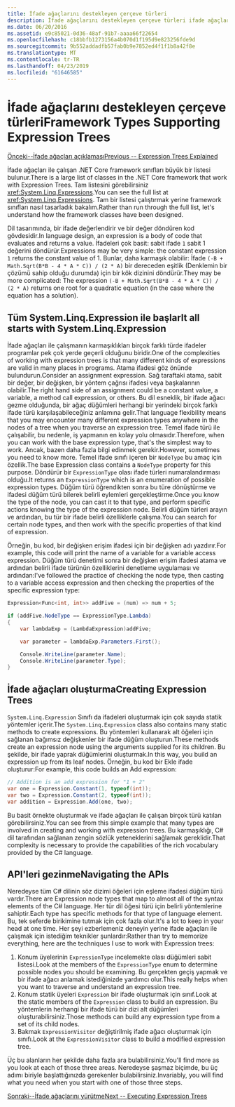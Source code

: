 ```yaml
---
title: İfade ağaçlarını destekleyen çerçeve türleri
description: İfade ağaçlarını destekleyen çerçeve türleri ifade ağaçları ve ifade ağacı API'leri ile çalışmaya yönelik teknikleri oluşturma hakkında bilgi edinin.
ms.date: 06/20/2016
ms.assetid: e9c85021-0d36-48af-91b7-aaaa66f22654
ms.openlocfilehash: c18bbfb1273156a4b070d1f195d9e823256fde9d
ms.sourcegitcommit: 9b552addadfb57fab0b9e7852ed4f1f1b8a42f8e
ms.translationtype: MT
ms.contentlocale: tr-TR
ms.lasthandoff: 04/23/2019
ms.locfileid: "61646585"
---
```

# <a name="framework-types-supporting-expression-trees"></a><span data-ttu-id="e1dba-103">İfade ağaçlarını destekleyen çerçeve türleri</span><span class="sxs-lookup"><span data-stu-id="e1dba-103">Framework Types Supporting Expression Trees</span></span>

[<span data-ttu-id="e1dba-104">Önceki--İfade ağaçları açıklaması</span><span class="sxs-lookup"><span data-stu-id="e1dba-104">Previous -- Expression Trees Explained</span></span>](expression-trees-explained.md)

<span data-ttu-id="e1dba-105">İfade ağaçları ile çalışan .NET Core framework sınıfları büyük bir listesi bulunur.</span><span class="sxs-lookup"><span data-stu-id="e1dba-105">There is a large list of classes in the .NET Core framework that work with Expression Trees.</span></span>
<span data-ttu-id="e1dba-106">Tam listesini görebilirsiniz <xref:System.Linq.Expressions>.</span><span class="sxs-lookup"><span data-stu-id="e1dba-106">You can see the full list at <xref:System.Linq.Expressions>.</span></span>
<span data-ttu-id="e1dba-107">Tam bir listesi çalıştırmak yerine framework sınıfları nasıl tasarladık bakalım.</span><span class="sxs-lookup"><span data-stu-id="e1dba-107">Rather than run through the full list, let's understand how the framework classes have been designed.</span></span>

<span data-ttu-id="e1dba-108">Dil tasarımında, bir ifade değerlendirir ve bir değer döndüren kod gövdesidir.</span><span class="sxs-lookup"><span data-stu-id="e1dba-108">In language design, an expression is a body of code that evaluates and returns a value.</span></span> <span data-ttu-id="e1dba-109">İfadeleri çok basit: sabit ifade `1` sabit 1 değerini döndürür.</span><span class="sxs-lookup"><span data-stu-id="e1dba-109">Expressions may be very simple: the constant expression `1` returns the constant value of 1.</span></span> <span data-ttu-id="e1dba-110">Bunlar, daha karmaşık olabilir: İfade `(-B + Math.Sqrt(B*B - 4 * A * C)) / (2 * A)` bir dereceden eşitlik (Denklemin bir çözümü sahip olduğu durumda) için bir kök dizinini döndürür.</span><span class="sxs-lookup"><span data-stu-id="e1dba-110">They may be more complicated: The expression `(-B + Math.Sqrt(B*B - 4 * A * C)) / (2 * A)` returns one root for a quadratic equation (in the case where the equation has a solution).</span></span>  

## <a name="it-all-starts-with-systemlinqexpression"></a><span data-ttu-id="e1dba-111">Tüm System.Linq.Expression ile başlar</span><span class="sxs-lookup"><span data-stu-id="e1dba-111">It all starts with System.Linq.Expression</span></span>

<span data-ttu-id="e1dba-112">İfade ağaçları ile çalışmanın karmaşıklıkları birçok farklı türde ifadeler programlar pek çok yerde geçerli olduğunu biridir.</span><span class="sxs-lookup"><span data-stu-id="e1dba-112">One of the complexities of working with expression trees is that many different kinds of expressions are valid in many places in programs.</span></span> <span data-ttu-id="e1dba-113">Atama ifadesi göz önünde bulundurun.</span><span class="sxs-lookup"><span data-stu-id="e1dba-113">Consider an assignment expression.</span></span> <span data-ttu-id="e1dba-114">Sağ taraftaki atama, sabit bir değer, bir değişken, bir yöntem çağrısı ifadesi veya başkalarının olabilir.</span><span class="sxs-lookup"><span data-stu-id="e1dba-114">The right hand side of an assignment could be a constant value, a variable, a method call expression, or others.</span></span> <span data-ttu-id="e1dba-115">Bu dil esneklik, bir ifade ağacı gezme olduğunda, bir ağaç düğümleri herhangi bir yerindeki birçok farklı ifade türü karşılaşabileceğiniz anlamına gelir.</span><span class="sxs-lookup"><span data-stu-id="e1dba-115">That language flexibility means that you may encounter many different expression types anywhere in the nodes of a tree when you traverse an expression tree.</span></span> <span data-ttu-id="e1dba-116">Temel ifade türü ile çalışabilir, bu nedenle, iş yapmanın en kolay yolu olmasıdır.</span><span class="sxs-lookup"><span data-stu-id="e1dba-116">Therefore, when you can work with the base expression type, that's the simplest way to work.</span></span> <span data-ttu-id="e1dba-117">Ancak, bazen daha fazla bilgi edinmek gerekir.</span><span class="sxs-lookup"><span data-stu-id="e1dba-117">However, sometimes you need to know more.</span></span>
<span data-ttu-id="e1dba-118">Temel ifade sınıfı içeren bir `NodeType` bu amaç için özellik.</span><span class="sxs-lookup"><span data-stu-id="e1dba-118">The base Expression class contains a `NodeType` property for this purpose.</span></span>
<span data-ttu-id="e1dba-119">Döndürür bir `ExpressionType` olası ifade türleri numaralandırması olduğu.</span><span class="sxs-lookup"><span data-stu-id="e1dba-119">It returns an `ExpressionType` which is an enumeration of possible expression types.</span></span>
<span data-ttu-id="e1dba-120">Düğüm türü öğrendikten sonra bu türe dönüştürme ve ifadesi düğüm türü bilerek belirli eylemleri gerçekleştirme.</span><span class="sxs-lookup"><span data-stu-id="e1dba-120">Once you know the type of the node, you can cast it to that type, and perform specific actions knowing the type of the expression node.</span></span> <span data-ttu-id="e1dba-121">Belirli düğüm türleri arayın ve ardından, bu tür bir ifade belirli özelliklerle çalışma.</span><span class="sxs-lookup"><span data-stu-id="e1dba-121">You can search for certain node types, and then work with the specific properties of that kind of expression.</span></span>

<span data-ttu-id="e1dba-122">Örneğin, bu kod, bir değişken erişim ifadesi için bir değişken adı yazdırır.</span><span class="sxs-lookup"><span data-stu-id="e1dba-122">For example, this code will print the name of a variable for a variable access expression.</span></span> <span data-ttu-id="e1dba-123">Düğüm türü denetimi sonra bir değişken erişim ifadesi atama ve ardından belirli ifade türünün özelliklerini denetleme uygulaması ve ardından:</span><span class="sxs-lookup"><span data-stu-id="e1dba-123">I've followed the practice of checking the node type, then casting to a variable access expression and then checking the properties of the specific expression type:</span></span>

```csharp
Expression<Func<int, int>> addFive = (num) => num + 5;

if (addFive.NodeType == ExpressionType.Lambda)
{
    var lambdaExp = (LambdaExpression)addFive;

    var parameter = lambdaExp.Parameters.First();

    Console.WriteLine(parameter.Name);
    Console.WriteLine(parameter.Type);
}
```

## <a name="creating-expression-trees"></a><span data-ttu-id="e1dba-124">İfade ağaçları oluşturma</span><span class="sxs-lookup"><span data-stu-id="e1dba-124">Creating Expression Trees</span></span>

<span data-ttu-id="e1dba-125">`System.Linq.Expression` Sınıfı da ifadeleri oluşturmak için çok sayıda statik yöntemler içerir.</span><span class="sxs-lookup"><span data-stu-id="e1dba-125">The `System.Linq.Expression` class also contains many static methods to create expressions.</span></span> <span data-ttu-id="e1dba-126">Bu yöntemleri kullanarak alt öğeleri için sağlanan bağımsız değişkenler bir ifade düğüm oluşturun.</span><span class="sxs-lookup"><span data-stu-id="e1dba-126">These methods create an expression node using the arguments supplied for its children.</span></span> <span data-ttu-id="e1dba-127">Bu şekilde, bir ifade yaprak düğümlerini oluşturmak.</span><span class="sxs-lookup"><span data-stu-id="e1dba-127">In this way, you build an expression up from its leaf nodes.</span></span> <span data-ttu-id="e1dba-128">Örneğin, bu kod bir Ekle ifade oluşturur:</span><span class="sxs-lookup"><span data-stu-id="e1dba-128">For example, this code builds an Add expression:</span></span>

```csharp
// Addition is an add expression for "1 + 2"
var one = Expression.Constant(1, typeof(int));
var two = Expression.Constant(2, typeof(int));
var addition = Expression.Add(one, two);
```

<span data-ttu-id="e1dba-129">Bu basit örnekte oluşturmak ve ifade ağaçları ile çalışan birçok türü katılan görebilirsiniz.</span><span class="sxs-lookup"><span data-stu-id="e1dba-129">You can see from this simple example that many types are involved in creating and working with expression trees.</span></span> <span data-ttu-id="e1dba-130">Bu karmaşıklığı, C# dil tarafından sağlanan zengin sözlük yeteneklerini sağlamak gereklidir.</span><span class="sxs-lookup"><span data-stu-id="e1dba-130">That complexity is necessary to provide the capabilities of the rich vocabulary provided by the C# language.</span></span>

## <a name="navigating-the-apis"></a><span data-ttu-id="e1dba-131">API'leri gezinme</span><span class="sxs-lookup"><span data-stu-id="e1dba-131">Navigating the APIs</span></span>
<span data-ttu-id="e1dba-132">Neredeyse tüm C# dilinin söz dizimi öğeleri için eşleme ifadesi düğüm türü vardır.</span><span class="sxs-lookup"><span data-stu-id="e1dba-132">There are Expression node types that map to almost all of the syntax elements of the C# language.</span></span> <span data-ttu-id="e1dba-133">Her tür dil öğesi türü için belirli yöntemlerine sahiptir.</span><span class="sxs-lookup"><span data-stu-id="e1dba-133">Each type has specific methods for that type of language element.</span></span> <span data-ttu-id="e1dba-134">Bu, tek seferde birikimine tutmak için çok fazla olur.</span><span class="sxs-lookup"><span data-stu-id="e1dba-134">It's a lot to keep in your head at one time.</span></span> <span data-ttu-id="e1dba-135">Her şeyi ezberlemeniz deneyin yerine ifade ağaçları ile çalışmak için istediğim teknikler şunlardır:</span><span class="sxs-lookup"><span data-stu-id="e1dba-135">Rather than try to memorize everything, here are the techniques I use to work with Expression trees:</span></span>
1. <span data-ttu-id="e1dba-136">Konum üyelerinin `ExpressionType` incelemekte olası düğümleri sabit listesi.</span><span class="sxs-lookup"><span data-stu-id="e1dba-136">Look at the members of the `ExpressionType` enum to determine possible nodes you should be examining.</span></span> <span data-ttu-id="e1dba-137">Bu gerçekten geçiş yapmak ve bir ifade ağacı anlamak istediğinizde yardımcı olur.</span><span class="sxs-lookup"><span data-stu-id="e1dba-137">This really helps when you want to traverse and understand an expression tree.</span></span>
2. <span data-ttu-id="e1dba-138">Konum statik üyeleri `Expression` bir ifade oluşturmak için sınıf.</span><span class="sxs-lookup"><span data-stu-id="e1dba-138">Look at the static members of the `Expression` class to build an expression.</span></span> <span data-ttu-id="e1dba-139">Bu yöntemlerin herhangi bir ifade türü bir dizi alt düğümleri oluşturabilirsiniz.</span><span class="sxs-lookup"><span data-stu-id="e1dba-139">Those methods can build any expression type from a set of its child nodes.</span></span>
3. <span data-ttu-id="e1dba-140">Bakmak `ExpressionVisitor` değiştirilmiş ifade ağacı oluşturmak için sınıfı.</span><span class="sxs-lookup"><span data-stu-id="e1dba-140">Look at the `ExpressionVisitor` class to build a modified expression tree.</span></span>

<span data-ttu-id="e1dba-141">Üç bu alanların her şekilde daha fazla ara bulabilirsiniz.</span><span class="sxs-lookup"><span data-stu-id="e1dba-141">You'll find more as you look at each of those three areas.</span></span> <span data-ttu-id="e1dba-142">Neredeyse şaşmaz biçimde, bu üç adımı biriyle başlattığınızda gerekenler bulabilirsiniz.</span><span class="sxs-lookup"><span data-stu-id="e1dba-142">Invariably, you will find what you need when you start with one of those three steps.</span></span>
 
 [<span data-ttu-id="e1dba-143">Sonraki--İfade ağaçlarını yürütme</span><span class="sxs-lookup"><span data-stu-id="e1dba-143">Next -- Executing Expression Trees</span></span>](expression-trees-execution.md)
